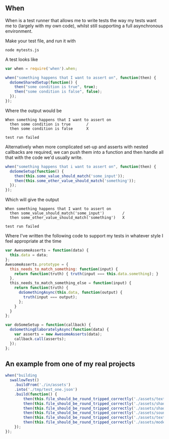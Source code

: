When
-------

When is a test runner that allows me to write tests the way my tests want me to (largely with my own code), whilst still supporting a full asynchronous environment.

Make your test file, and run it with

```
node mytests.js
```

A test looks like

```javascript
var when = require('when').when;

when("something happens that I want to assert on", function(then) {
  doSomeSharedSetup(function() {
    then("some condition is true", true);
    then("some condition is false", false);
  });
});
```

Where the output would be

```
When something happens that I want to assert on
  then some condition is true       /
  then some condition is false      X

test run failed
```

Alternatively when more complicated set-up and asserts with nested callbacks are required, we can push them into a function and then handle all that with the code we'd usually write.

```javascript
when("something happens that i want to assert on", function(then) {
  doSomeSetup(function() {
    then(this.some_value_should_match('some_input'));
    then(this.some_other_value_should_match('something'));  
  });
});
```

Which will give the output

```
When something happens that I want to assert on
  then some_value_should_match('some_input')        /
  then some_other_value_should_match('something')   X

test run failed
```

Where I've written the following code to support my tests in whatever style I feel appropriate at the time

```javascript
var AwesomeAsserts = function(data) {
  this.data = data;
};
AwesomeAsserts.prototype = {
  this_needs_to_match_something: function(input) {
    return function(truth) { truth(input === this.data.something); }
  },
  this_needs_to_match_something_else = function(input) {
    return function(truth) {
      doSomethingAsync(this.data, function(output) {
        truth(input === output);
      };
    }
  }
};

var doSomeSetup = function(callback) {
  doSomethingElaboratelyAsync(function(data) {
    var asserts = new AwesomeAsserts(data);
    callback.call(asserts);
  });
};

```

An example from one of my real projects
--------

```javascript
when("building 
  swallowTest()
    .buildFrom('./in/assets')
    .into('./tmp/test_one.json')
    .build(function() {
        then(this.file_should_be_round_tripped_correctly('./assets/textures/bars.jpg'));
        then(this.file_should_be_round_tripped_correctly('./assets/shaders/particles.shader'));
        then(this.file_should_be_round_tripped_correctly('./assets/shaders/particles.fragment'));
        then(this.file_should_be_round_tripped_correctly('./assets/sounds/pigeon.wav'));
        then(this.file_should_be_round_tripped_correctly('./assets/textures/bars.jpg'));
        then(this.file_should_be_round_tripped_correctly('./assets/models/hovercraft.json'));
    });
});
```
